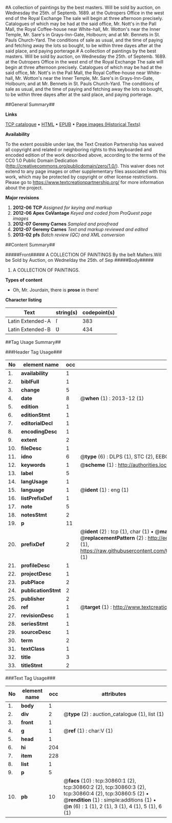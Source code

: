 #A collection of paintings by the best masters. Will be sold by auction, on Wednesday the 25th. of Septemb. 1689. at the Outropers Office in the west end of the Royal Exchange The sale will begin at three afternoon precisely. Catalogues of which may be had at the said office, Mr. Nott's in the Pall Mall, the Royal Coffee-house near White-hall, Mr. Wotton's near the Inner Temple, Mr. Sare's in Grays-Inn-Gate, Holbourn; and at Mr. Bennets in St. Pauls Church-Yard. The conditions of sale as usual, and the time of paying and fetching away the lots so bought, to be within three dayes after at the said place, and paying porterage.#
A collection of paintings by the best masters. Will be sold by auction, on Wednesday the 25th. of Septemb. 1689. at the Outropers Office in the west end of the Royal Exchange The sale will begin at three afternoon precisely. Catalogues of which may be had at the said office, Mr. Nott's in the Pall Mall, the Royal Coffee-house near White-hall, Mr. Wotton's near the Inner Temple, Mr. Sare's in Grays-Inn-Gate, Holbourn; and at Mr. Bennets in St. Pauls Church-Yard. The conditions of sale as usual, and the time of paying and fetching away the lots so bought, to be within three dayes after at the said place, and paying porterage.

##General Summary##

**Links**

[TCP catalogue](http://www.ota.ox.ac.uk/tcp/)  • 
[HTML](http://tei.it.ox.ac.uk/tcp/Texts-HTML/free/A33/A33825.html)  • 
[EPUB](http://tei.it.ox.ac.uk/tcp/Texts-EPUB/free/A33/A33825.epub) • 
[Page images (Historical Texts)](https://historicaltexts.jisc.ac.uk/eebo-99826457e)

**Availability**

To the extent possible under law, the Text Creation Partnership has waived all copyright and related or neighboring rights to this keyboarded and encoded edition of the work described above, according to the terms of the CC0 1.0 Public Domain Dedication (http://creativecommons.org/publicdomain/zero/1.0/). This waiver does not extend to any page images or other supplementary files associated with this work, which may be protected by copyright or other license restrictions. Please go to https://www.textcreationpartnership.org/ for more information about the project.

**Major revisions**

1. __2012-06__ __TCP__ *Assigned for keying and markup*
1. __2012-06__ __Apex CoVantage__ *Keyed and coded from ProQuest page images*
1. __2012-07__ __Geremy Carnes__ *Sampled and proofread*
1. __2012-07__ __Geremy Carnes__ *Text and markup reviewed and edited*
1. __2013-02__ __pfs__ *Batch review (QC) and XML conversion*

##Content Summary##

#####Front#####
A COLLECTION OF PAINTINGS By the beſt Maſters.Will be Sold by Auction, on Wedneſday the 25th. of Sep
#####Body#####

1. A COLLECTION OF PAINTINGS.

**Types of content**

  * Oh, Mr. Jourdain, there is **prose** in there!

**Character listing**


|Text|string(s)|codepoint(s)|
|---|---|---|
|Latin Extended-A|ſ|383|
|Latin Extended-B|Ʋ|434|

##Tag Usage Summary##

###Header Tag Usage###

|No|element name|occ|attributes|
|---|---|---|---|
|1.|__availability__|1||
|2.|__biblFull__|1||
|3.|__change__|5||
|4.|__date__|8| @__when__ (1) : 2013-12 (1)|
|5.|__edition__|1||
|6.|__editionStmt__|1||
|7.|__editorialDecl__|1||
|8.|__encodingDesc__|1||
|9.|__extent__|2||
|10.|__fileDesc__|1||
|11.|__idno__|6| @__type__ (6) : DLPS (1), STC (2), EEBO-CITATION (1), PROQUEST (1), VID (1)|
|12.|__keywords__|1| @__scheme__ (1) : http://authorities.loc.gov/ (1)|
|13.|__label__|5||
|14.|__langUsage__|1||
|15.|__language__|1| @__ident__ (1) : eng (1)|
|16.|__listPrefixDef__|1||
|17.|__note__|5||
|18.|__notesStmt__|2||
|19.|__p__|11||
|20.|__prefixDef__|2| @__ident__ (2) : tcp (1), char (1)  •  @__matchPattern__ (2) : ([0-9\-]+):([0-9IVX]+) (1), (.+) (1)  •  @__replacementPattern__ (2) : http://eebo.chadwyck.com/downloadtiff?vid=$1&page=$2 (1), https://raw.githubusercontent.com/textcreationpartnership/Texts/master/tcpchars.xml#$1 (1)|
|21.|__profileDesc__|1||
|22.|__projectDesc__|1||
|23.|__pubPlace__|2||
|24.|__publicationStmt__|2||
|25.|__publisher__|2||
|26.|__ref__|1| @__target__ (1) : http://www.textcreationpartnership.org/docs/. (1)|
|27.|__revisionDesc__|1||
|28.|__seriesStmt__|1||
|29.|__sourceDesc__|1||
|30.|__term__|2||
|31.|__textClass__|1||
|32.|__title__|3||
|33.|__titleStmt__|2||


###Text Tag Usage###

|No|element name|occ|attributes|
|---|---|---|---|
|1.|__body__|1||
|2.|__div__|2| @__type__ (2) : auction_catalogue (1), list (1)|
|3.|__front__|1||
|4.|__g__|1| @__ref__ (1) : char:V (1)|
|5.|__head__|1||
|6.|__hi__|204||
|7.|__item__|228||
|8.|__list__|1||
|9.|__p__|5||
|10.|__pb__|10| @__facs__ (10) : tcp:30860:1 (2), tcp:30860:2 (2), tcp:30860:3 (2), tcp:30860:4 (2), tcp:30860:5 (2)  •  @__rendition__ (1) : simple:additions (1)  •  @__n__ (6) : 1 (1), 2 (1), 3 (1), 4 (1), 5 (1), 6 (1)|
